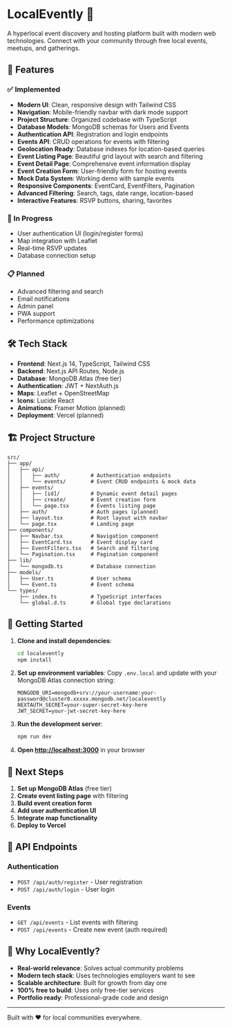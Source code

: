 # LocalEvently 🎯

A hyperlocal event discovery and hosting platform built with modern web technologies. Connect with your community through free local events, meetups, and gatherings.

## 🚀 Features

### ✅ Implemented
- **Modern UI**: Clean, responsive design with Tailwind CSS
- **Navigation**: Mobile-friendly navbar with dark mode support
- **Project Structure**: Organized codebase with TypeScript
- **Database Models**: MongoDB schemas for Users and Events
- **Authentication API**: Registration and login endpoints
- **Events API**: CRUD operations for events with filtering
- **Geolocation Ready**: Database indexes for location-based queries
- **Event Listing Page**: Beautiful grid layout with search and filtering
- **Event Detail Page**: Comprehensive event information display
- **Event Creation Form**: User-friendly form for hosting events
- **Mock Data System**: Working demo with sample events
- **Responsive Components**: EventCard, EventFilters, Pagination
- **Advanced Filtering**: Search, tags, date range, location-based
- **Interactive Features**: RSVP buttons, sharing, favorites

### 🔄 In Progress
- User authentication UI (login/register forms)
- Map integration with Leaflet
- Real-time RSVP updates
- Database connection setup

### 📋 Planned
- Advanced filtering and search
- Email notifications
- Admin panel
- PWA support
- Performance optimizations

## 🛠️ Tech Stack

- **Frontend**: Next.js 14, TypeScript, Tailwind CSS
- **Backend**: Next.js API Routes, Node.js
- **Database**: MongoDB Atlas (free tier)
- **Authentication**: JWT + NextAuth.js
- **Maps**: Leaflet + OpenStreetMap
- **Icons**: Lucide React
- **Animations**: Framer Motion (planned)
- **Deployment**: Vercel (planned)

## 🏗️ Project Structure

```
src/
├── app/
│   ├── api/
│   │   ├── auth/          # Authentication endpoints
│   │   └── events/        # Event CRUD endpoints & mock data
│   ├── events/
│   │   ├── [id]/          # Dynamic event detail pages
│   │   ├── create/        # Event creation form
│   │   └── page.tsx       # Events listing page
│   ├── auth/              # Auth pages (planned)
│   ├── layout.tsx         # Root layout with navbar
│   └── page.tsx           # Landing page
├── components/
│   ├── Navbar.tsx         # Navigation component
│   ├── EventCard.tsx      # Event display card
│   ├── EventFilters.tsx   # Search and filtering
│   └── Pagination.tsx     # Pagination component
├── lib/
│   └── mongodb.ts         # Database connection
├── models/
│   ├── User.ts            # User schema
│   └── Event.ts           # Event schema
└── types/
    ├── index.ts           # TypeScript interfaces
    └── global.d.ts        # Global type declarations
```

## 🚦 Getting Started

1. **Clone and install dependencies**:
   ```bash
   cd localevently
   npm install
   ```

2. **Set up environment variables**:
   Copy `.env.local` and update with your MongoDB Atlas connection string:
   ```env
   MONGODB_URI=mongodb+srv://your-username:your-password@cluster0.xxxxx.mongodb.net/localevently
   NEXTAUTH_SECRET=your-super-secret-key-here
   JWT_SECRET=your-jwt-secret-key-here
   ```

3. **Run the development server**:
   ```bash
   npm run dev
   ```

4. **Open [http://localhost:3000](http://localhost:3000)** in your browser

## 🎯 Next Steps

1. **Set up MongoDB Atlas** (free tier)
2. **Create event listing page** with filtering
3. **Build event creation form**
4. **Add user authentication UI**
5. **Integrate map functionality**
6. **Deploy to Vercel**

## 📝 API Endpoints

### Authentication
- `POST /api/auth/register` - User registration
- `POST /api/auth/login` - User login

### Events
- `GET /api/events` - List events with filtering
- `POST /api/events` - Create new event (auth required)

## 🌟 Why LocalEvently?

- **Real-world relevance**: Solves actual community problems
- **Modern tech stack**: Uses technologies employers want to see
- **Scalable architecture**: Built for growth from day one
- **100% free to build**: Uses only free-tier services
- **Portfolio ready**: Professional-grade code and design

---

Built with ❤️ for local communities everywhere.
